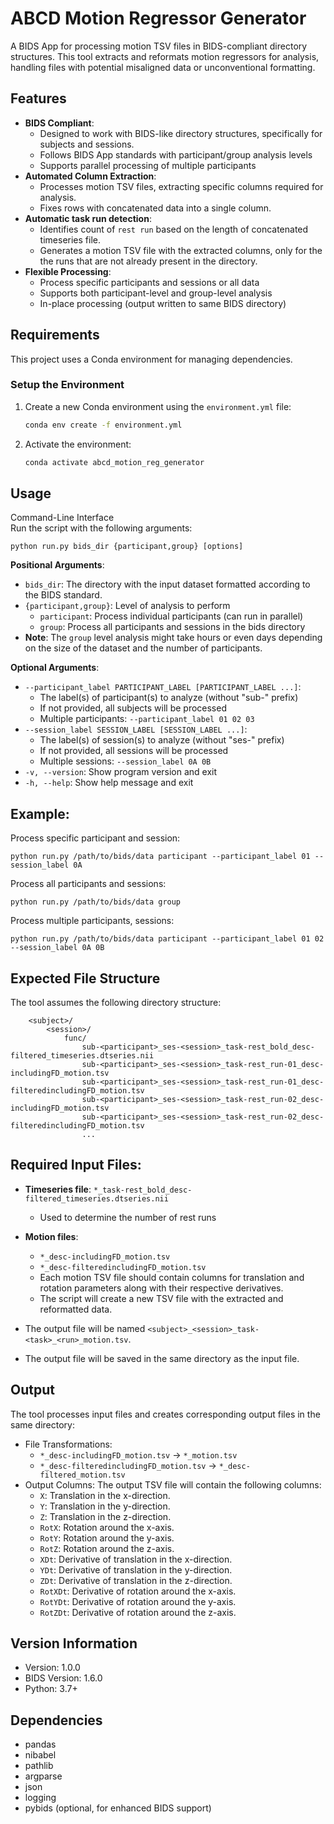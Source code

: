 # ABCD Motion Regressor Generator

A BIDS App for processing motion TSV files in BIDS-compliant directory structures. This tool extracts and reformats motion regressors for analysis, handling files with potential misaligned data or unconventional formatting. 

## Features

- **BIDS Compliant**:
  - Designed to work with BIDS-like directory structures, specifically for subjects and sessions.
  - Follows BIDS App standards with participant/group analysis levels
  - Supports parallel processing of multiple participants
- **Automated Column Extraction**:
  - Processes motion TSV files, extracting specific columns required for analysis.
  - Fixes rows with concatenated data into a single column.
- **Automatic task run detection**:
  - Identifies count of  `rest run` based on the length of concatenated timeseries file.
  - Generates a motion TSV file with the extracted columns, only for the the runs that are not already present in the directory.
- **Flexible Processing**:
  - Process specific participants and sessions or all data
  - Supports both participant-level and group-level analysis
  - In-place processing (output written to same BIDS directory)


## Requirements

This project uses a Conda environment for managing dependencies.

### Setup the Environment

1. Create a new Conda environment using the `environment.yml` file:
   ```bash
   conda env create -f environment.yml

2. Activate the environment:
   ```bash
   conda activate abcd_motion_reg_generator
   
## Usage
Command-Line Interface  
Run the script with the following arguments:

    
    python run.py bids_dir {participant,group} [options]
    
**Positional Arguments**:
- `bids_dir`: The directory with the input dataset formatted according to the BIDS standard.
- `{participant,group}`: Level of analysis to perform
  - `participant`: Process individual participants (can run in parallel)
  - `group`: Process all participants and sessions in the bids directory
- **Note**: The `group` level analysis might take hours or even days depending on the size of the dataset and the number of participants.

**Optional Arguments**:
- `--participant_label PARTICIPANT_LABEL [PARTICIPANT_LABEL ...]`: 
  - The label(s) of participant(s) to analyze (without "sub-" prefix)
  - If not provided, all subjects will be processed
  - Multiple participants: `--participant_label 01 02 03`
- `--session_label SESSION_LABEL [SESSION_LABEL ...]`:
  - The label(s) of session(s) to analyze (without "ses-" prefix)
  - If not provided, all sessions will be processed
  - Multiple sessions: `--session_label 0A 0B`
- `-v, --version`: Show program version and exit
- `-h, --help`: Show help message and exit

## Example:
Process specific participant and session:

    python run.py /path/to/bids/data participant --participant_label 01 --session_label 0A
Process all participants and sessions:

    python run.py /path/to/bids/data group
Process multiple participants, sessions:

    python run.py /path/to/bids/data participant --participant_label 01 02 --session_label 0A 0B


## Expected File Structure
The tool assumes the following directory structure:
```<data_dir>/
    <subject>/
        <session>/
            func/
                sub-<participant>_ses-<session>_task-rest_bold_desc-filtered_timeseries.dtseries.nii
                sub-<participant>_ses-<session>_task-rest_run-01_desc-includingFD_motion.tsv
                sub-<participant>_ses-<session>_task-rest_run-01_desc-filteredincludingFD_motion.tsv
                sub-<participant>_ses-<session>_task-rest_run-02_desc-includingFD_motion.tsv
                sub-<participant>_ses-<session>_task-rest_run-02_desc-filteredincludingFD_motion.tsv
                ...
```
## Required Input Files:
- **Timeseries file**: `*_task-rest_bold_desc-filtered_timeseries.dtseries.nii`
  - Used to determine the number of rest runs 

- **Motion files**:
  - `*_desc-includingFD_motion.tsv`
  - `*_desc-filteredincludingFD_motion.tsv`
  - Each motion TSV file should contain columns for translation and rotation parameters along with their respective derivatives.
  - The script will create a new TSV file with the extracted and reformatted data.

- The output file will be named `<subject>_<session>_task-<task>_<run>_motion.tsv`.
- The output file will be saved in the same directory as the input file.

## Output
The tool processes input files and creates corresponding output files in the same directory:
- File Transformations:
  - `*_desc-includingFD_motion.tsv` → `*_motion.tsv`
  - `*_desc-filteredincludingFD_motion.tsv` → `*_desc-filtered_motion.tsv`
- Output Columns:
  The output TSV file will contain the following columns:
    - `X`: Translation in the x-direction.
    - `Y`: Translation in the y-direction.
    - `Z`: Translation in the z-direction.
    - `RotX`: Rotation around the x-axis.
    - `RotY`: Rotation around the y-axis.
    - `RotZ`: Rotation around the z-axis.   
    - `XDt`: Derivative of translation in the x-direction.
    - `YDt`: Derivative of translation in the y-direction.
    - `ZDt`: Derivative of translation in the z-direction.
    - `RotXDt`: Derivative of rotation around the x-axis.
    - `RotYDt`: Derivative of rotation around the y-axis.
    - `RotZDt`: Derivative of rotation around the z-axis.   

## Version Information
- Version: 1.0.0
- BIDS Version: 1.6.0
- Python: 3.7+

## Dependencies
- pandas
- nibabel
- pathlib
- argparse
- json
- logging
- pybids (optional, for enhanced BIDS support)
